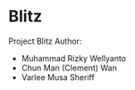 Blitz
=====
Project Blitz
Author:
- Muhammad Rizky Wellyanto
- Chun Man (Clement) Wan
- Varlee Musa Sheriff